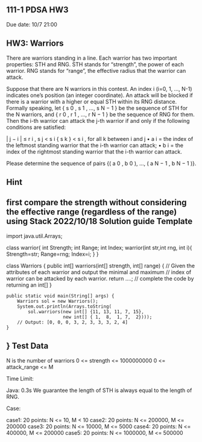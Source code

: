 111-1 PDSA HW3
---
Due date: 10/7 21:00

HW3: Warriors
---
There are warriors standing in a line. Each warrior has two important properties: STH and RNG. STH stands for “strength”, the power of each warrior. RNG stands for “range”, the effective radius that the warrior can attack.

Suppose that there are N warriors in this contest. An index i (i=0, 1, …, N-1) indicates one’s position (an integer coordinate). An attack will be blocked if there is a warrior with a higher or equal STH within its RNG distance. Formally speaking, let {
s
0
, 
s
1
, …, 
s
N
−
1
} be the sequence of STH for the N warriors, and {
r
0
, 
r
1
, …, 
r
N
−
1
} be the sequence of RNG for them. Then the i-th warrior can attack the j-th warrior if and only if the following conditions are satisfied:

|
j
−
i
|
≤
r
i
,
s
j
<
s
i
{
s
k
}
<
s
i
, for all k between i and j
• 
a
i
 = the index of the leftmost standing warrior that the i-th warrior can attack;
• 
b
i
 = the index of the rightmost standing warrior that the i-th warrior can attack.

Please determine the sequence of pairs {(
a
0
, 
b
0
), …, (
a
N
−
1
, 
b
N
−
1
)}.

Hint
---
first compare the strength without considering the effective range (regardless of the range)
using Stack
2022/10/18 Solution guide
Template
---
import java.util.Arrays;

class warrior{
    int Strength;
    int Range;
    int Index;
    warrior(int str,int rng, int i){
        Strength=str;
        Range=rng;
        Index=i;
    }
}

class Warriors {
    public int[] warriors(int[] strength, int[] range) {
          // Given the attributes of each warrior and output the minimal and maximum 
          // index of warrior can be attacked by each warrior.
        return ....; // complete the code by returning an int[]
    }

    public static void main(String[] args) {
        Warriors sol = new Warriors();
        System.out.println(Arrays.toString(
            sol.warriors(new int[] {11, 13, 11, 7, 15},
                         new int[] { 1,  8,  1, 7,  2})));
        // Output: [0, 0, 0, 3, 2, 3, 3, 3, 2, 4]
    }
}
Test Data
---
N is the number of warriors
0 <= strength <= 1000000000
0 <= attack_range <= M

Time Limit:

Java: 0.3s
We guarantee the length of STH is always equal to the length of RNG.

Case:

case1: 20 points: N <= 10, M < 10
case2: 20 points: N <= 200000, M <= 200000
case3: 20 points: N <= 10000, M <= 5000
case4: 20 points: N <= 400000, M <= 200000
case5: 20 points: N <= 1000000, M <= 500000

